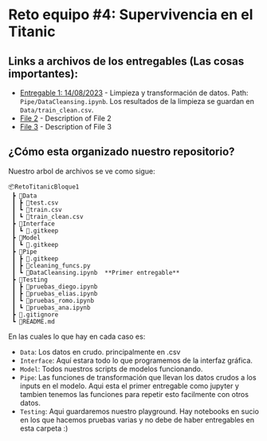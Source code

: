 # Reto equipo #4: Supervivencia en el Titanic

## Links a archivos de los entregables (Las cosas importantes):

- [Entregable 1: 14/08/2023](Pipe/DataCleansing.ipynb) - Limpieza y transformación de datos. Path: `Pipe/DataCleansing.ipynb`. Los resultados de la limpieza se guardan en `Data/train_clean.csv`.
- [File 2](./path/to/file2.ext) - Description of File 2
- [File 3](./path/to/file3.ext) - Description of File 3

## ¿Cómo esta organizado nuestro repositorio?
Nuestro arbol de archivos se ve como sigue:
```
📦RetoTitanicBloque1
 ┣ 📂Data
 ┃ ┣ 📜test.csv
 ┃ ┗ 📜train.csv
 ┃ ┗ 📜train_clean.csv
 ┣ 📂Interface
 ┃ ┗ 📜.gitkeep
 ┣ 📂Model
 ┃ ┗ 📜.gitkeep
 ┣ 📂Pipe
 ┃ ┣ 📜.gitkeep
 ┃ ┣ 📜cleaning_funcs.py
 ┃ ┗ 📜DataCleansing.ipynb  **Primer entregable**
 ┣ 📂Testing
 ┃ ┣ 📜pruebas_diego.ipynb
 ┃ ┣ 📜pruebas_elias.ipynb
 ┃ ┗ 📜pruebas_romo.ipynb
 ┃ ┗ 📜pruebas_ana.ipynb
 ┣ 📜.gitignore
 ┗ 📜README.md
```
En las cuales lo que hay en cada caso es:
 - `Data`: Los datos en crudo. principalmente en .csv
 - `Interface`: Aquí estara todo lo que programemos de la interfaz gráfica.
 - `Model`: Todos nuestros scripts de modelos funcionando.
 - `Pipe`: Las funciones de transformación que llevan los datos crudos a los inputs en el modelo. Aqui esta el primer entregable como jupyter y tambien tenemos las funciones para repetir esto facilmente con otros datos.
 - `Testing`: Aqui guardaremos nuestro playground. Hay notebooks en sucio en los que hacemos pruebas varias y no debe de haber entregables en esta carpeta :)

